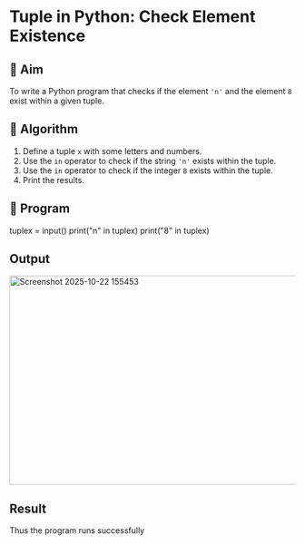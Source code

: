 # Tuple in Python: Check Element Existence

## 🎯 Aim
To write a Python program that checks if the element `'n'` and the element `8` exist within a given tuple.

## 🧠 Algorithm
1. Define a tuple `x` with some letters and numbers.
2. Use the `in` operator to check if the string `'n'` exists within the tuple.
3. Use the `in` operator to check if the integer `8` exists within the tuple.
4. Print the results.

## 🧾 Program
tuplex = input()
print("n" in tuplex)
print("8" in tuplex)

## Output
<img width="1185" height="369" alt="Screenshot 2025-10-22 155453" src="https://github.com/user-attachments/assets/0f58a37d-ee1e-49ae-831a-1c875982c8c3" />


## Result
Thus the program runs successfully
